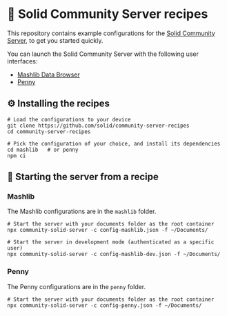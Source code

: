 # 🍱 Solid Community Server recipes
This repository contains example configurations
for the [Solid Community Server](https://github.com/solid/community-server/),
to get you started quickly.

You can launch the Solid Community Server with the following user interfaces:
- [Mashlib Data Browser](https://github.com/solid/mashlib)
- [Penny](https://forum.solidproject.org/t/new-developer-tool-app-penny/3837)


## ⚙️ Installing the recipes
```shell
# Load the configurations to your device
git clone https://github.com/solid/community-server-recipes
cd community-server-recipes

# Pick the configuration of your choice, and install its dependencies
cd mashlib   # or penny
npm ci
```


## 🚀 Starting the server from a recipe

### Mashlib
The Mashlib configurations are in the `mashlib` folder.

```shell
# Start the server with your documents folder as the root container
npx community-solid-server -c config-mashlib.json -f ~/Documents/

# Start the server in development mode (authenticated as a specific user)
npx community-solid-server -c config-mashlib-dev.json -f ~/Documents/
```

### Penny
The Penny configurations are in the `penny` folder.

```shell
# Start the server with your documents folder as the root container
npx community-solid-server -c config-penny.json -f ~/Documents/
```
